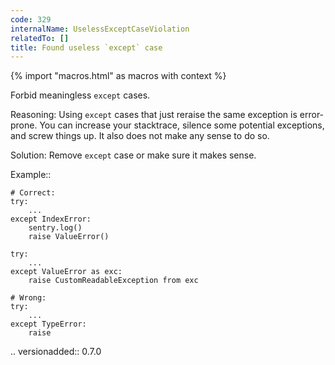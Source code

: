 ```yaml
---
code: 329
internalName: UselessExceptCaseViolation
relatedTo: []
title: Found useless `except` case
---
```


{% import "macros.html" as macros with context %}

Forbid meaningless `except` cases.

Reasoning: Using `except` cases that just reraise the same exception is
error-prone. You can increase your stacktrace, silence some potential
exceptions, and screw things up. It also does not make any sense to do
so.

Solution: Remove `except` case or make sure it makes sense.

Example::

    # Correct:
    try:
        ...
    except IndexError:
        sentry.log()
        raise ValueError()
    
    try:
        ...
    except ValueError as exc:
        raise CustomReadableException from exc
    
    # Wrong:
    try:
        ...
    except TypeError:
        raise

.. versionadded:: 0.7.0